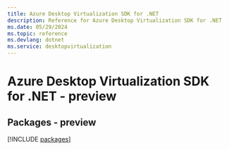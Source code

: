```yaml
---
title: Azure Desktop Virtualization SDK for .NET
description: Reference for Azure Desktop Virtualization SDK for .NET
ms.date: 05/29/2024
ms.topic: reference
ms.devlang: dotnet
ms.service: desktopvirtualization
---
```

# Azure Desktop Virtualization SDK for .NET - preview
## Packages - preview
[!INCLUDE [packages](desktop-virtualization-index.md)]